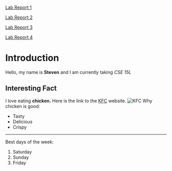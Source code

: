 [Lab Report 1](https://stevenngo3.github.io/cse15l-lab-reports/lab-report-1-week-2.html)

[Lab Report 2](https://stevenngo3.github.io/cse15l-lab-reports/lab-report-2-week-4.html)

[Lab Report 3](https://stevenngo3.github.io/cse15l-lab-reports/lab-report-3-week-6.html)

[Lab Report 4](https://stevenngo3.github.io/cse15l-lab-reports/lab-report-4-week-8.html)

# Introduction
Hello, my name is **Steven** and I am currently taking *CSE 15L*
## Interesting Fact 
I love eating **chicken.**
Here is the link to the [KFC](http://kfc.com) website.
![KFC](https://upload.wikimedia.org/wikipedia/en/thumb/b/bf/KFC_logo.svg/1200px-KFC_logo.svg.png)
Why chicken is good:
* Tasty
* Delicious
* Crispy

---	
Best days of the week:
1. Saturday
2. Sunday
3. Friday
